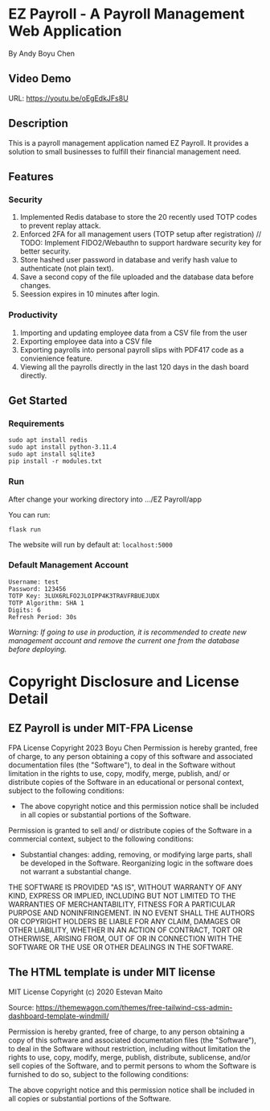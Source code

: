 # EZ Payroll - A Payroll Management Web Application
By Andy Boyu Chen

## Video Demo
URL: https://youtu.be/oEgEdkJFs8U

## Description
This is a payroll management application named EZ Payroll. It provides a solution to small businesses to fulfill their financial management need.

## Features

### Security
1. Implemented Redis database to store the 20 recently used TOTP codes to prevent replay attack.
2. Enforced 2FA for all management users (TOTP setup after registration) // TODO: Implement FIDO2/Webauthn to support hardware security key for better security.
3. Store hashed user password in database and verify hash value to authenticate (not plain text).
4. Save a second copy of the file uploaded and the database data before changes.
5. Seession expires in 10 minutes after login.

### Productivity
1. Importing and updating employee data from a CSV file from the user
2. Exporting employee data into a CSV file
3. Exporting payrolls into personal payroll slips with PDF417 code as a convienience feature.
4. Viewing all the payrolls directly in the last 120 days in the dash board directly.

## Get Started

### Requirements

```
sudo apt install redis
sudo apt install python-3.11.4
sudo apt install sqlite3
pip install -r modules.txt
```

### Run
After change your working directory into .../EZ Payroll/app

You can run:
```
flask run
```

The website will run by default at: ``localhost:5000``

### Default Management Account
```
Username: test
Password: 123456
TOTP Key: 3LUX6RLFO2JLOIPP4K3TRAVFRBUEJUDX
TOTP Algorithm: SHA 1
Digits: 6
Refresh Period: 30s
```
*Warning: If going to use in production, it is recommended to create new management account and remove the current one from the database before deploying.*

# Copyright Disclosure and License Detail
## EZ Payroll is under MIT-FPA License
FPA License
Copyright 2023 Boyu Chen
Permission is hereby granted, free of charge, to any person obtaining a copy of this software and associated documentation files (the "Software"), to deal in the Software without limitation in the rights to use, copy, modify, merge, publish, and/ or distribute copies of the Software in an educational or personal context, subject to the following conditions: 

- The above copyright notice and this permission notice shall be included in all copies or substantial portions of the Software.

Permission is granted to sell and/ or distribute copies of the Software in a commercial context, subject to the following conditions:

- Substantial changes: adding, removing, or modifying large parts, shall be developed in the Software. Reorganizing logic in the software does not warrant a substantial change. 

THE SOFTWARE IS PROVIDED "AS IS", WITHOUT WARRANTY OF ANY KIND, EXPRESS OR IMPLIED, INCLUDING BUT NOT LIMITED TO THE WARRANTIES OF MERCHANTABILITY, FITNESS FOR A PARTICULAR PURPOSE AND NONINFRINGEMENT. IN NO EVENT SHALL THE AUTHORS OR COPYRIGHT HOLDERS BE LIABLE FOR ANY CLAIM, DAMAGES OR OTHER LIABILITY, WHETHER IN AN ACTION OF CONTRACT, TORT OR OTHERWISE, ARISING FROM, OUT OF OR IN CONNECTION WITH THE SOFTWARE OR THE USE OR OTHER DEALINGS IN THE SOFTWARE.

## The HTML template is under MIT license
MIT License
Copyright (c) 2020 Estevan Maito

Source:
https://themewagon.com/themes/free-tailwind-css-admin-dashboard-template-windmill/

Permission is hereby granted, free of charge, to any person obtaining a copy
of this software and associated documentation files (the "Software"), to deal
in the Software without restriction, including without limitation the rights
to use, copy, modify, merge, publish, distribute, sublicense, and/or sell
copies of the Software, and to permit persons to whom the Software is
furnished to do so, subject to the following conditions:

The above copyright notice and this permission notice shall be included in all
copies or substantial portions of the Software.
